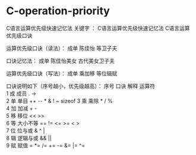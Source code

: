# C-operation-priority
C语言运算优先级快速记忆法
关键字 ： C语言运算优先级快速记忆法    C语言运算优先级口诀

运算优先级口诀（读法）：
成单 陈佳怡 等卫子夫

口诀记忆法：
成单  陈佳怡美女  古代美女卫子夫


运算优先级口诀（写法）：
成单 乘加移  等位辑赋

口诀说明如下（序号越小，优先级越高）：
序号	  口诀	  解释	        运算符 	
1   	  成	    成员	        .   ->	
2	      单	    单目	        ++   --   *   &  !  ~    sizeof	
3	      乘	    乘除	        *   /   %	
4	      加	    加减	        +  -	
5	      移	    移位	        <<  >>	
6	      等	    大小不等	    ==  !=    <=  >=     <  >	
7	      位	    位与或	        &   ^   |	
8	      辑	    逻辑与或	    &&    ||	
9	      赋	    赋值	       =  *=  /=  +=  -=  &=  |=  ^=	
